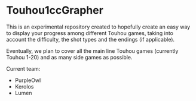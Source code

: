 # Touhou1ccGrapher

This is an experimental repository created to hopefully create an easy way to display your progress among different Touhou games, taking into account the difficulty, the shot types and the endings (if applicable).

Eventually, we plan to cover all the main line Touhou games (currently Touhou 1-20) and as many side games as possible.

Current team:
 - PurpleOwl
 - Kerolos
 - Lumen
